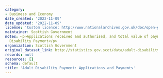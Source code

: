```yaml
---
category:
- Business and Economy
date_created: '2022-11-09'
date_updated: '2022-11-09'
license: 'Custom licence: http://www.nationalarchives.gov.uk/doc/open-government-licence/version/3/'
maintainer: Scottish Government
notes: <p>Applications received and authorised, and total value of payments for Adult
  Disability Payment</p>
organization: Scottish Government
original_dataset_link: http://statistics.gov.scot/data/adult-disability-payment-applications-and-payments
records: null
resources: []
schema: default
title: 'Adult Disability Payment: Applications and Payments'
---
```

